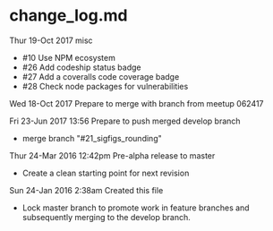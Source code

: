 # change_log.md

Thur 19-Oct 2017 misc
* #10 Use NPM ecosystem
* #26 Add codeship status badge 
* #27 Add a coveralls code coverage badge 
* #28 Check node packages for vulnerabilities
 
Wed 18-Oct 2017 Prepare to merge with branch from meetup 062417

Fri  23-Jun 2017 13:56 Prepare to push merged develop branch
* merge branch "#21_sigfigs_rounding"

Thur 24-Mar 2016 12:42pm Pre-alpha release to master
* Create a clean starting point for next revision

Sun 24-Jan 2016 2:38am Created this file
* Lock master branch to promote work in feature branches and subsequently merging to the develop branch.